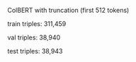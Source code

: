 ColBERT with truncation (first 512 tokens) 

train triples: 311,459 

val triples: 38,940

test triples: 38,943
